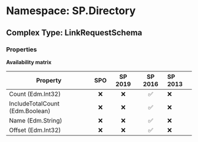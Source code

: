 # Namespace: SP.Directory

## Complex Type: LinkRequestSchema

### Properties

**Availability matrix**

Property | SPO | SP 2019 | SP 2016 | SP 2013
----------|:---:|:-------:|:-------:|:-------
Count (Edm.Int32) | ❌ | ❌ | ✅ | ❌
IncludeTotalCount (Edm.Boolean) | ❌ | ❌ | ✅ | ❌
Name (Edm.String) | ❌ | ❌ | ✅ | ❌
Offset (Edm.Int32) | ❌ | ❌ | ✅ | ❌
